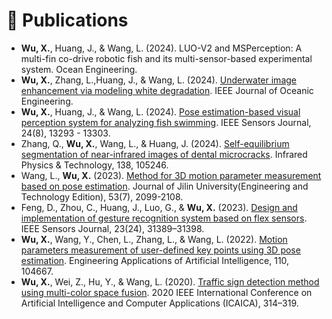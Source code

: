 # 📝 Publications 
- **Wu, X.**, Huang, J., & Wang, L. (2024). LUO-V2 and MSPerception: A multi-fin co-drive robotic fish and its multi-sensor-based experimental system. Ocean Engineering.
- **Wu, X.**, Zhang, L.,Huang, J., & Wang, L. (2024). [Underwater image enhancement via modeling white degradation](https://ieeexplore.ieee.org/document/10647107). IEEE Journal of Oceanic Engineering.
- **Wu, X.**, Huang, J., & Wang, L. (2024). [Pose estimation-based visual perception system for analyzing fish swimming](https://ieeexplore.ieee.org/document/10471313). IEEE Sensors Journal, 24(8), 13293 - 13303.
- Zhang, Q., **Wu, X.**, Wang, L., & Huang, J. (2024). [Self-equilibrium segmentation of near-infrared images of dental microcracks](https://doi.org/https://doi.org/10.1016/j.infrared.2024.105246). Infrared Physics & Technology, 138, 105246.
- Wang, L., **Wu, X.** (2023). [Method for 3D motion parameter measurement based on pose estimation](http://jlgy.publish.founderss.cn/thesisDetails#10.13229/j.cnki.jdxbgxb.20210981&lang=zh). Journal of Jilin University(Engineering and Technology Edition), 53(7), 2099-2108.
- Feng, D., Zhou, C., Huang, J., Luo, G., & **Wu, X.** (2023). [Design and implementation of gesture recognition system based on flex sensors](https://doi.org/10.1109/JSEN.2023.3324503). IEEE Sensors Journal, 23(24), 31389–31398. 
- **Wu, X.**, Wang, Y., Chen, L., Zhang, L., & Wang, L. (2022). [Motion parameters measurement of user-defined key points using 3D pose estimation](https://doi.org/10.1016/j.engappai.2022.104667). Engineering Applications of Artificial Intelligence, 110, 104667.
- **Wu, X.**, Wei, Z., Hu, Y., & Wang, L. (2020). [Traffic sign detection method using multi-color space fusion](https://doi.org/10.1109/ICAICA50127.2020.9182603). 2020 IEEE International Conference on Artificial Intelligence and Computer Applications (ICAICA), 314–319.
